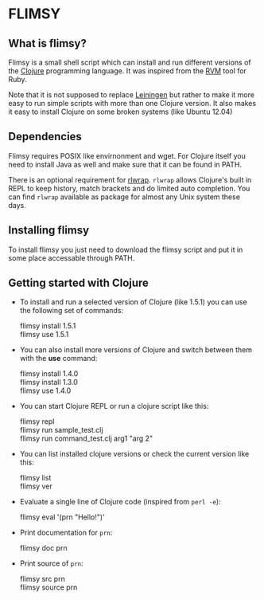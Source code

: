 **FLIMSY**
==========

**What is flimsy?**
-------------------

Flimsy is a small shell script which can install and run different versions of the [Clojure](http://clojure.org/) programming language.
It was inspired from the [RVM](https://rvm.io/) tool for Ruby.

Note that it is not supposed to replace [Leiningen](http://leiningen.org/)
but rather to make it more easy to run simple scripts with more than one Clojure version. It also makes it easy to install Clojure on some
broken systems (like Ubuntu 12.04)

**Dependencies**
----------------

Flimsy requires POSIX like envirnonment and wget. For Clojure itself you need to install Java as well and make sure that it can be found in PATH.

There is an optional requirement for [rlwrap](http://utopia.knoware.nl/~hlub/rlwrap/).
`rlwrap` allows Clojure's built in REPL to keep history, match brackets and do limited auto completion.
You can find `rlwrap` available as package for almost any Unix system these days.

**Installing flimsy**
---------------------

To install flimsy you just need to download the flimsy script and put it in some place accessable through PATH.

**Getting started with Clojure**
--------------------------------

- To install and run a selected version of Clojure (like 1.5.1) you can use the following set of commands:

    flimsy install 1.5.1  
    flimsy use 1.5.1  

- You can also install more versions of Clojure and switch between them with the **use** command:

    flimsy install 1.4.0  
    flimsy install 1.3.0  
    flimsy use 1.4.0  

- You can start Clojure REPL or run a clojure script like this:

    flimsy repl  
    flimsy run sample_test.clj  
    flimsy run command_test.clj arg1 "arg 2"  

- You can list installed clojure versions or check the current version like this:

    flimsy list  
    flimsy ver  

- Evaluate a single line of Clojure code (inspired from `perl -e`):

    flimsy eval '(prn "Hello!")'

- Print documentation for `prn`:

    flimsy doc prn

- Print source of `prn`:

    flimsy src prn  
    flimsy source prn

